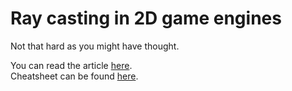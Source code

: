 # Ray casting in 2D game engines
Not that hard as you might have thought.

You can read the article [here](https://sszczep.github.io/ray-casting-in-2d-game-engines/).  
Cheatsheet can be found [here](https://sszczep.github.io/ray-casting-in-2d-game-engines/cheatsheet.html).

